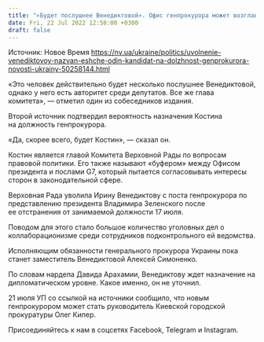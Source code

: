 ```yaml
---
title: "«Будет послушнее Венедиктовой». Офис генпрокурора может возглавить нардеп Костин — источники НВ"
date: Fri, 22 Jul 2022 12:58:00 +0300
draft: false
---
```

Источник: Новое Время https://nv.ua/ukraine/politics/uvolnenie-venediktovoy-nazvan-eshche-odin-kandidat-na-dolzhnost-genprokurora-novosti-ukrainy-50258144.html


«Это человек действительно будет несколько послушнее Венедиктовой, однако у него есть авторитет среди депутатов. Все же глава комитета», — отметил один из собеседников издания.

Второй источник подтвердил вероятность назначения Костина на должность генпрокурора.

«Да, скорее всего, будет Костин», — сказал он.

Костин является главой Комитета Верховной Рады по вопросам правовой политики. Его также называют «буфером» между Офисом президента и послами G7, который пытается согласовывать интересы сторон в законодательной сфере.

Верховная Рада уволила Ирину Венедиктову с поста генпрокурора по представлению президента Владимира Зеленского после ее отстранения от занимаемой должности 17 июля.

Поводом для этого стало большое количество уголовных дел о коллаборационизме среди сотрудников подконтрольного ей ведомства.

Исполняющим обязанности генерального прокурора Украины пока станет заместитель Венедиктовой Алексей Симоненко.

По словам нардепа Давида Арахамии, Венедиктову ждет назначение на дипломатическом уровне. Какое именно, он не уточнил.

21 июля УП со ссылкой на источники сообщило, что новым генпрокурором может стать руководитель Киевской городской прокуратуры Олег Кипер.

Присоединяйтесь к нам в соцсетях Facebook, Telegram и Instagram.
